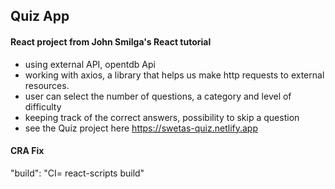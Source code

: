 ## Quiz App

#### React project from John Smilga's React tutorial

- using external API, opentdb Api
- working with axios, a library that helps us make http requests to external resources.
- user can select the number of questions, a category and level of difficulty
- keeping track of the correct answers, possibility to skip a question
- see the Quiz project here https://swetas-quiz.netlify.app

#### CRA Fix

"build": "CI= react-scripts build"
